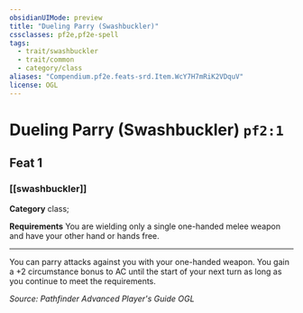 ```yaml
---
obsidianUIMode: preview
title: "Dueling Parry (Swashbuckler)"
cssclasses: pf2e,pf2e-spell
tags:
  - trait/swashbuckler
  - trait/common
  - category/class
aliases: "Compendium.pf2e.feats-srd.Item.WcY7H7mRiK2VDquV"
license: OGL
---
```

# Dueling Parry (Swashbuckler) `pf2:1`
## Feat 1
### [[swashbuckler]]

**Category** class; 




**Requirements** You are wielding only a single one-handed melee weapon and have your other hand or hands free.

* * *

You can parry attacks against you with your one-handed weapon. You gain a +2 circumstance bonus to AC until the start of your next turn as long as you continue to meet the requirements.

*Source: Pathfinder Advanced Player's Guide*
*OGL*